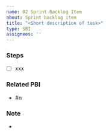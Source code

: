 ```yaml
---
name: 02 Sprint Backlog Item
about: Sprint backlog item
title: "<Short description of task>"
type: SBI
assignees: ''
---
```


### Steps
- [ ] xxx

### Related PBI
- #n

### Note
-
